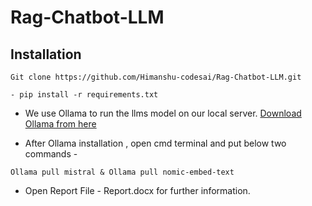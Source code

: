 # Rag-Chatbot-LLM

## Installation
```
Git clone https://github.com/Himanshu-codesai/Rag-Chatbot-LLM.git
```
```
- pip install -r requirements.txt
```
- We use Ollama to run the llms model on our local server.
[Download Ollama from here](https://ollama.com/download)

- After Ollama installation , open cmd terminal and put below two commands - 
```
Ollama pull mistral & Ollama pull nomic-embed-text
```
- Open Report File - Report.docx for further information.
